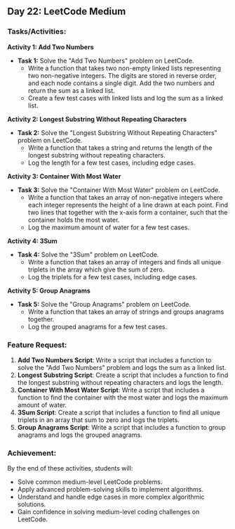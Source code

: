 ## Day 22: LeetCode Medium

### Tasks/Activities:

**Activity 1: Add Two Numbers**

* **Task 1:** Solve the "Add Two Numbers" problem on LeetCode.
  * Write a function that takes two non-empty linked lists representing two non-negative integers. The digits are stored in reverse order, and each node contains a single digit. Add the two numbers and return the sum as a linked list.
  * Create a few test cases with linked lists and log the sum as a linked list.

**Activity 2: Longest Substring Without Repeating Characters**

* **Task 2:** Solve the "Longest Substring Without Repeating Characters" problem on LeetCode.
  * Write a function that takes a string and returns the length of the longest substring without repeating characters.
  * Log the length for a few test cases, including edge cases.

**Activity 3: Container With Most Water**

* **Task 3:** Solve the "Container With Most Water" problem on LeetCode.
  * Write a function that takes an array of non-negative integers where each integer represents the height of a line drawn at each point. Find two lines that together with the x-axis form a container, such that the container holds the most water.
  * Log the maximum amount of water for a few test cases.

**Activity 4: 3Sum**

* **Task 4:** Solve the "3Sum" problem on LeetCode.
  * Write a function that takes an array of integers and finds all unique triplets in the array which give the sum of zero.
  * Log the triplets for a few test cases, including edge cases.

**Activity 5: Group Anagrams**

* **Task 5:** Solve the "Group Anagrams" problem on LeetCode.
  * Write a function that takes an array of strings and groups anagrams together.
  * Log the grouped anagrams for a few test cases.

### Feature Request:

1. **Add Two Numbers Script**: Write a script that includes a function to solve the "Add Two Numbers" problem and logs the sum as a linked list.
2. **Longest Substring Script**: Create a script that includes a function to find the longest substring without repeating characters and logs the length.
3. **Container With Most Water Script**: Write a script that includes a function to find the container with the most water and logs the maximum amount of water.
4. **3Sum Script**: Create a script that includes a function to find all unique triplets in an array that sum to zero and logs the triplets.
5. **Group Anagrams Script**: Write a script that includes a function to group anagrams and logs the grouped anagrams.

### Achievement:

By the end of these activities, students will:

* Solve common medium-level LeetCode problems.
* Apply advanced problem-solving skills to implement algorithms.
* Understand and handle edge cases in more complex algorithmic solutions.
* Gain confidence in solving medium-level coding challenges on LeetCode.
